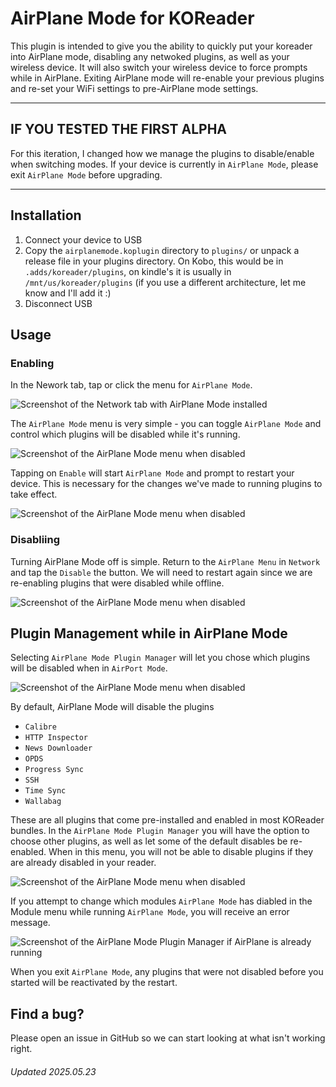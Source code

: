 # AirPlane Mode for KOReader

This plugin is intended to give you the ability to quickly put your koreader into AirPlane mode, disabling any netwoked plugins, as well as your wireless device. It will also switch your wireless device to force prompts while in AirPlane. Exiting AirPlane mode will re-enable your previous plugins and re-set your WiFi settings to pre-AirPlane mode settings.

---

## IF YOU TESTED THE FIRST ALPHA

For this iteration, I changed how we manage the plugins to disable/enable when switching modes. If your device is currently in `AirPlane Mode`, please exit `AirPlane Mode` before upgrading.

---

## Installation

1. Connect your device to USB
1. Copy the `airplanemode.koplugin` directory to `plugins/` or unpack a release file in your plugins directory. On Kobo, this would be in `.adds/koreader/plugins`, on kindle's it is usually in `/mnt/us/koreader/plugins` (if you use a different architecture, let me know and I'll add it :) 
1. Disconnect USB

## Usage

### Enabling

In the Nework tab, tap or click the menu for `AirPlane Mode`. 

![Screenshot of the Network tab with AirPlane Mode installed](<https://raw.githubusercontent.com/kodermike/kodermike.github.io/refs/heads/master/images/airplane_network_menu.png>)

The `AirPlane Mode` menu is very simple - you can toggle `AirPlane Mode` and control which plugins will be disabled while it's running.

![Screenshot of the AirPlane Mode menu when disabled](<https://raw.githubusercontent.com/kodermike/kodermike.github.io/refs/heads/master/images/airplane_disabled.png>)

Tapping on `Enable` will start `AirPlane Mode` and prompt to restart your device. This is necessary for the changes we've made to running plugins to take effect.

![Screenshot of the AirPlane Mode menu when disabled](<https://raw.githubusercontent.com/kodermike/kodermike.github.io/refs/heads/master/images/airplane_starting.png>)

### Disabliing

Turning AirPlane Mode off is simple. Return to the `AirPlane Menu` in `Network` and tap the `Disable` the button. We will need to restart again since we are re-enabling plugins that were disabled while offline.

![Screenshot of the AirPlane Mode menu when disabled](<https://raw.githubusercontent.com/kodermike/kodermike.github.io/refs/heads/master/images/airplane_stopping.png>)

## Plugin Management while in AirPlane Mode

Selecting `AirPlane Mode Plugin Manager` will let you chose which plugins will be disabled when in `AirPort Mode`.

![Screenshot of the AirPlane Mode menu when disabled](<https://raw.githubusercontent.com/kodermike/kodermike.github.io/refs/heads/master/images/airplane_disabled.png>)

By default, AirPlane Mode will disable the plugins 
* `Calibre`
* `HTTP Inspector`
* `News Downloader`
* `OPDS`
* `Progress Sync`
* `SSH`
* `Time Sync`
* `Wallabag`

These are all plugins that come pre-installed and enabled in most KOReader bundles. In the `AirPlane Mode Plugin Manager` you will have the option to choose other plugins, as well as let some of the default disables be re-enabled. When in this menu, you will not be able to disable plugins if they are already disabled in your reader.

![Screenshot of the AirPlane Mode menu when disabled](<https://raw.githubusercontent.com/kodermike/kodermike.github.io/refs/heads/master/images/airplane_module_select.png>)

If you attempt to change which modules `AirPlane Mode` has diabled in the Module menu while running `AirPlane Mode`, you will receive an error message.

![Screenshot of the AirPlane Mode Plugin Manager if AirPlane is already running](<https://raw.githubusercontent.com/kodermike/kodermike.github.io/refs/heads/master/images/airplane_running_no_mod.png>)

When you exit `AirPlane Mode`, any plugins that were not disabled before you started will be reactivated by the restart.


## Find a bug?

Please open an issue in GitHub so we can start looking at what isn't working right.

###### Updated 2025.05.23
